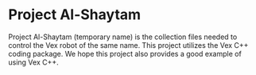 # Project Al-Shaytam

Project Al-Shaytam (temporary name) is the collection files needed to control
the Vex robot of the same name. This project utilizes the Vex C++ coding package.
We hope this project also provides a good example of using Vex C++.
